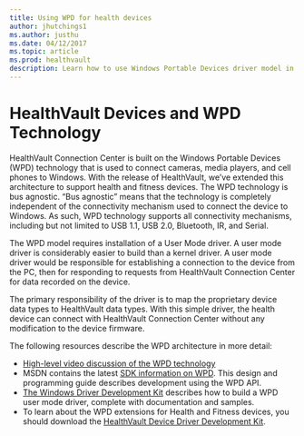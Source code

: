 ```yaml
---
title: Using WPD for health devices
author: jhutchings1
ms.author: justhu
ms.date: 04/12/2017
ms.topic: article
ms.prod: healthvault
description: Learn how to use Windows Portable Devices driver model in order to interact with your healthcare devices. 
---
```


HealthVault Devices and WPD Technology
======================================

HealthVault Connection Center is built on the Windows Portable Devices (WPD) technology that is used to connect cameras, media players, and cell phones to Windows. With the release of HealthVault, we’ve extended this architecture to support health and fitness devices. The WPD technology is bus agnostic. “Bus agnostic” means that the technology is completely independent of the connectivity mechanism used to connect the device to Windows. As such, WPD technology supports all connectivity mechanisms, including but not limited to USB 1.1, USB 2.0, Bluetooth, IR, and Serial.

The WPD model requires installation of a User Mode driver. A user mode driver is considerably easier to build than a kernel driver. A user mode driver would be responsible for establishing a connection to the device from the PC, then for responding to requests from HealthVault Connection Center for data recorded on the device.

The primary responsibility of the driver is to map the proprietary device data types to HealthVault data types. With this simple driver, the health device can connect with HealthVault Connection Center without any modification to the device firmware.

The following resources describe the WPD architecture in more detail:

-   [High-level video discussion of the WPD technology](http://channel9.msdn.com/ShowPost.aspx?PostID=234357#234357)
-   MSDN contains the latest [SDK information on WPD](https://msdn.microsoft.com/library/ms740786(VS.85).aspx). This design and programming guide describes development using the WPD API. 
-   [The Windows Driver Development Kit](https://www.microsoft.com/whdc/DevTools/WDK/WDKpkg.mspx) describes how to build a WPD user mode driver, complete with documentation and samples. 
-   To learn about the WPD extensions for Health and Fitness devices, you should download the [HealthVault Device Driver Development Kit](https://www.microsoft.com/en-us/download/details.aspx?id=26801).
